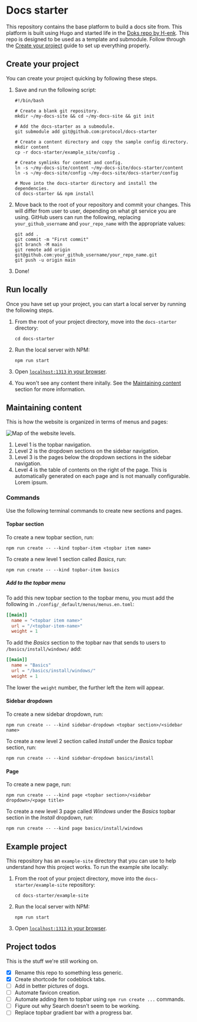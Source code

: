 # Docs starter

This repository contains the base platform to build a docs site from. This platform is built using Hugo and started life in the [Doks repo by H-enk](https://github.com/h-enk/doks). This repo is designed to be used as a template and submodule. Follow through the [Create your project](#create-your-project) guide to set up everything properly.

## Create your project

You can create your project quicking by following these steps.

1. Save and run the following script:

    ```shell
    #!/bin/bash

    # Create a blank git repository.
    mkdir ~/my-docs-site && cd ~/my-docs-site && git init

    # Add the docs-starter as a submodule.
    git submodule add git@github.com:protocol/docs-starter

    # Create a content directory and copy the sample config directory.
    mkdir content
    cp -r docs-starter/example_site/config .

    # Create symlinks for content and config.
    ln -s ~/my-docs-site/content ~/my-docs-site/docs-starter/content
    ln -s ~/my-docs-site/config ~/my-docs-site/docs-starter/config

    # Move into the docs-starter directory and install the dependencies.
    cd docs-starter && npm install
    ```

1. Move back to the root of your repository and commit your changes. This will differ from user to user, depending on what git service you are using. GitHub users can run the following, replacing `your_github_username` and `your_repo_name` with the appropriate values:

    ```shell
    git add .
    git commit -m "First commit"
    git branch -M main
    git remote add origin git@github.com:your_github_username/your_repo_name.git
    git push -u origin main
    ```

1. Done!

## Run locally

Once you have set up your project, you can start a local server by running the following steps.

1. From the root of your project directory, move into the `docs-starter` directory:

    ```shell
    cd docs-starter
    ```

1. Run the local server with NPM:

    ```shell
    npm run start
    ```

1. Open [`localhost:1313` in your browser](http://localhost:1313).
1. You won't see any content there initally. See the [Maintaining content](#maintaining-content) section for more information.

## Maintaining content

This is how the website is organized in terms of menus and pages:

![Map of the website levels.](./static/images/site-levels-map.png)

1. Level 1 is the topbar navigation.
1. Level 2 is the dropdown sections on the sidebar navigation.
1. Level 3 is the pages below the dropdown sections in the sidebar navigation.
1. Level 4 is the table of contents on the right of the page. This is automatically generated on each page and is not manually configurable.
Lorem ipsum.

### Commands

Use the following terminal commands to create new sections and pages.

#### Topbar section

To create a new topbar section, run:

```shell
npm run create -- --kind topbar-item <topbar item name>
```

To create a new level 1 section called _Basics_, run:

```shell
npm run create -- --kind topbar-item basics
```

##### Add to the topbar menu

To add this new topbar section to the topbar menu, you must add the following in `./config/_default/menus/menus.en.toml`:

```toml
[[main]]
  name = "<topbar item name>"
  url = "/<topbar-item-name>"
  weight = 1
```

To add the _Basics_ section to the topbar nav that sends to users to `/basics/install/windows/` add:

```toml
[[main]]
  name = "Basics"
  url = "/basics/install/windows/"
  weight = 1
```

The lower the `weight` number, the further left the item will appear.

#### Sidebar dropdown

To create a new sidebar dropdown, run:

```shell
npm run create -- --kind sidebar-dropdown <topbar section>/<sidebar name>
```

To create a new level 2 section called _Install_ under the _Basics_ topbar section, run:

```shell
npm run create -- --kind sidebar-dropdown basics/install
```

#### Page

To create a new page, run:

```shell
npm run create -- --kind page <topbar section>/<sidebar dropdown>/<page title>
```

To create a new level 3 page called _Windows_ under the _Basics_ topbar section in the _Install_ dropdown, run:

```shell
npm run create -- --kind page basics/install/windows
```

## Example project

This repository has an `example-site` directory that you can use to help understand how this project works. To run the example site locally:

1. From the root of your project directory, move into the `docs-starter/example-site` repository:

    ```shell
    cd docs-starter/example-site
    ```

1. Run the local server with NPM:

    ```shell
    npm run start
    ```

1. Open [`localhost:1313` in your browser](http://localhost:1313).

## Project todos

This is the stuff we're still working on.

- [x] Rename this repo to something less generic.
- [x] Create shortcode for codeblock tabs.
- [ ] Add in better pictures of dogs.
- [ ] Automate favicon creation.
- [ ] Automate adding item to topbar using `npm run create ...` commands.
- [ ] Figure out why Search doesn't seem to be working.
- [ ] Replace topbar gradient bar with a progress bar.
